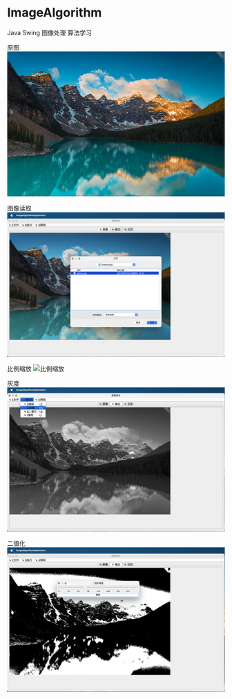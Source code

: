 # ImageAlgorithm
Java Swing 图像处理 算法学习

原图
![原图](image/原图.png)

图像读取
![图像读取](image/图像读取.png)

比例缩放
![比例缩放](image/图像比例缩放.png)

灰度
![灰度](image/灰度.png)

二值化
![二值化](image/二值化.png)

